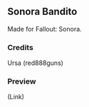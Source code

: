 Sonora Bandito
--------------------------

Made for Fallout: Sonora.

### Credits
Ursa (red888guns)

### Preview
(Link)